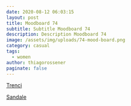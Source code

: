 ```yaml
---
date: 2020-08-12 06:03:15
layout: post
title: Moodboard 74
subtitle: Subtitle Moodboard 74
description: Description Moodboard 74
image: /assets/img/uploads/74-mood-board.png
category: casual
tags:
  - women
author: thiagorossener
paginate: false
---
```

[Trenci](http://bit.do/fHrJy)

[Sandale](http://bit.do/fHrJz)